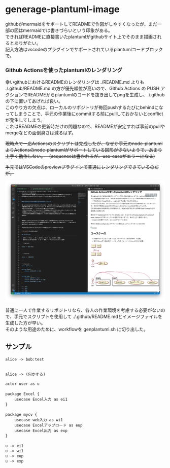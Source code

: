 # generage-plantuml-image

githubがmermaidをサポートしてREADMEで作図がしやすくなったが、まだ一部の図はmermaidでは書きづらいという印象がある。  
できればREADMEに直接書いたplantumlがgithubサイト上でそのまま描画されるとありがたい。  
記入方法はvscodeのプラグインでサポートされているplantumlコードブロックで。  


### Github Actionsを使ったplantumlのレンダリング

幸いgithubにおけるREADMEのレンダリングは ./README.md よりも ./.github/README.md の方が優先順位が高いので、Github Actions の PUSH アクションでREADMEからplantumlのコードを抜き出してpngを生成し、./.githubの下に置いてあげれば良い。  
このやり方の欠点は、ローカルのリポジトリが毎回pushするたびにbehindになってしまうことで、手元の作業後にcommitする前にpullしておかないとconflictが発生してしまう。  
これはREADMEの更新時だけの問題なので、READMEが安定すれば事前のpullやmergeなどの面倒臭さは減るはず。  


~~現時点で一応Actionsのスクリプトは完成したが、なぜか手元のnode-plantumlよりActionsのnode-plantumlがサポートしている図形が少ないようで、あまり上手く動作しない。  （sequenceは書かれるが、use-caseがエラーになる)~~

~~手元ではVSCodeのpreviewプラグインで普通にレンダリングできているのだが。~~

![screen](/screen1.png)

普通に一人で作業するリポジトリなら、各人の作業環境を考慮する必要がないので、手元でスクリプトを使用して ./.github/README.mdとイメージファイルを生成した方が早い。  
そのような用途のために、workflowを genplantuml.sh に切り出した。  

## サンプル


```plantuml
alice -> bob:test
```

```plantuml

alice -> (何かする)

```

```plantuml
actor user as u

package Excel {
    usecase Excel入力 as ei1
}

package mycv {
    usecase web入力 as wi1
    usecase Excelアップロード as eup
    usecase Excel出力 as exp
}

u -> ei1
u -> wi1
u -> eup
u -> exp


```

